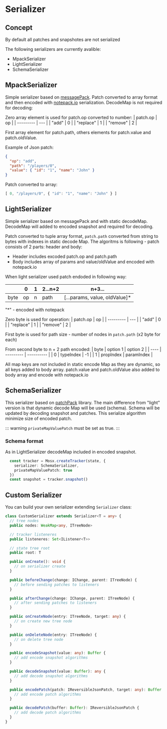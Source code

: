 # Serializer

## Concept

By default all patches and snapshotes are not serialized


The following serializers are currently avalible:
- MpackSerializer
- LightSerializer
- SchemaSerializer

## **MpackSerializer**

Simple serializer based on [messagePack](https://msgpack.org/). Patch converted to array format and then encoded with [notepack.io](https://github.com/darrachequesne/notepack) serialization. DecodeMap is not required for decoding:

Zero array element is used for patch.op converted to number:
| patch.op  | op  |
| --------- | --- |
| "add"     | 0   |
| "replace" | 1   |
| "remove"  | 2   |

First array element for patch.path, others elements for patch.value and patch.oldValue.

Example of Json patch:
```json
{
  "op": "add",
  "path": "/players/0",
  "value": { "id": "1", "name": "John" }
}
```
Patch converted to array:
```ts
[ 0, "/players/0", { "id": "1", "name": "John" } ]
```

## **LightSerializer**

Simple serializer based on messagePack and with static decodeMap. DecodeMap will added to encoded snapshot and required for decoding. 

Patch converted to tuple array format, ```patch.path``` converted from string to bytes with indexes in static decode Map.
The algoritms is following - patch consists of 2 parts: header and body:
- Header includes excoded patch.op and patch.path
- Body includes array of params and value/oldValue and encoded with notepack.io

When light serializer used patch endoded in following way:

|      | 0   | 1   | 2...n+2 | n+3...                        |
| ---- | --- | --- | ------- | ----------------------------- |
| byte | op  | n   | path    | [...params, value, oldValue]* |
"*" - encoded with notepack

Zero byte is used for operation:
| patch.op  | op  |
| --------- | --- |
| "add"     | 0   |
| "replace" | 1   |
| "remove"  | 2   |

First byte is used for path size - number of nodes in ```patch.path``` (x2 byte for each)

From second byte to n + 2 path encoded:
| byte | option 1  | option 2   |
| ---- | --------- | ---------- |
| 0    | typeIndex | -1         |
| 1    | propIndex | paramIndex |

All map keys are not included in static encode Map as they are dynamic, so all keys added to body array.
patch.value and patch.oldValue also added to body array and encode with notepack.io

## **SchemaSerializer**

This serializer based on [patchPack](https://github.com/udamir/patchpack) library. The main difference from "light" version is that dynamic decode Map will be used (schema). Schema will be updated by decoding snapshot and patches. This serialize algorithm minimize size of encoded patch.

::: warning
  ```privateMapValuePatch``` must be set as true.
:::

### Schema format

As in LightSerializer decodeMap included in encoded snapshot.

```ts
  const tracker = Mosx.createTracker(state, { 
    serializer: SchemaSerializer,
    privateMapValuePatch: true
  })
  const snapshot = tracker.snapshot()
```

## Custom Serializer 

You can build your own serializer extending ```Serializer``` class:

```ts
class CustomSerializer extends Serializer<T = any> {
  // tree nodes
  public nodes: WeakMap<any, ITreeNode>

  // tracker listeneres
  public listeneres: Set<IListener<T>>

  // state tree root
  public root: T

  public onCreate(): void {
    // on serializer create
  }

  public beforeChange(change: IChange, parent: ITreeNode) { 
    // before sending patches to listeners
  }

  public afterChange(change: IChange, parent: ITreeNode) {
    // after sending patches to listeners
  }

  public onCreateNode(entry: ITreeNode, target: any) {
    // on create new tree node
  }

  public onDeleteNode(entry: ITreeNode) {
    // on delete tree node
  }

  public encodeSnapshot(value: any): Buffer {
    // add encode snapshot algorithms
  }

  public decodeSnapshot(value: Buffer): any {
    // add decode snapshot algorithms
  }

  public encodePatch(patch: IReversibleJsonPatch, target: any): Buffer {
    // add encode patch algorithms
  }

  public decodePatch(buffer: Buffer): IReversibleJsonPatch {
    // add decode patch algorithms
  }
}
```
